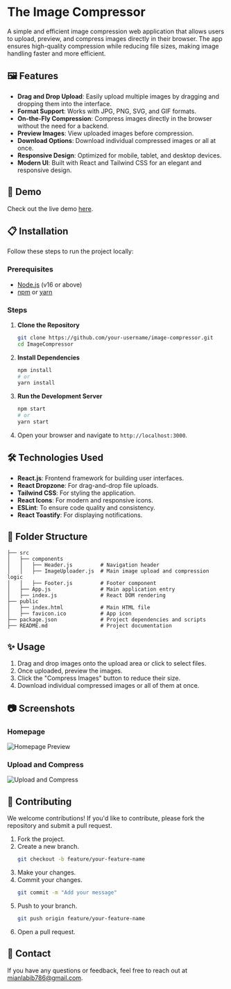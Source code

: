 # The Image Compressor

A simple and efficient image compression web application that allows users to upload, preview, and compress images directly in their browser. The app ensures high-quality compression while reducing file sizes, making image handling faster and more efficient.

## 🖼️ Features

- **Drag and Drop Upload**: Easily upload multiple images by dragging and dropping them into the interface.
- **Format Support**: Works with JPG, PNG, SVG, and GIF formats.
- **On-the-Fly Compression**: Compress images directly in the browser without the need for a backend.
- **Preview Images**: View uploaded images before compression.
- **Download Options**: Download individual compressed images or all at once.
- **Responsive Design**: Optimized for mobile, tablet, and desktop devices.
- **Modern UI**: Built with React and Tailwind CSS for an elegant and responsive design.

## 🚀 Demo

Check out the live demo [here](https://theimagecompressor.vercel.app/).

## 📋 Installation

Follow these steps to run the project locally:

### Prerequisites

- [Node.js](https://nodejs.org/) (v16 or above)
- [npm](https://www.npmjs.com/) or [yarn](https://yarnpkg.com/)

### Steps

1. **Clone the Repository**
   ```bash
   git clone https://github.com/your-username/image-compressor.git
   cd ImageCompressor
   ```

2. **Install Dependencies**
   ```bash
   npm install
   # or
   yarn install
   ```

3. **Run the Development Server**
   ```bash
   npm start
   # or
   yarn start
   ```

4. Open your browser and navigate to `http://localhost:3000`.

## 🛠️ Technologies Used

- **React.js**: Frontend framework for building user interfaces.
- **React Dropzone**: For drag-and-drop file uploads.
- **Tailwind CSS**: For styling the application.
- **React Icons**: For modern and responsive icons.
- **ESLint**: To ensure code quality and consistency.
- **React Toastify**: For displaying notifications.

## 📂 Folder Structure

```
├── src
│   ├── components
│   │   ├── Header.js         # Navigation header
│   │   ├── ImageUploader.js  # Main image upload and compression logic
│   │   ├── Footer.js         # Footer component
│   ├── App.js                # Main application entry
│   ├── index.js              # React DOM rendering
├── public
│   ├── index.html            # Main HTML file
│   ├── favicon.ico           # App icon
├── package.json              # Project dependencies and scripts
├── README.md                 # Project documentation
```

## ✨ Usage

1. Drag and drop images onto the upload area or click to select files.
2. Once uploaded, preview the images.
3. Click the "Compress Images" button to reduce their size.
4. Download individual compressed images or all of them at once.

## 📷 Screenshots

### Homepage

![Homepage Preview](https://i.ibb.co/m98KpRT/theimagecompress.png)  


### Upload and Compress

![Upload and Compress](https://i.ibb.co/7yfsfcv/Screenshot-2024-11-30-121510.png)  


## 🙌 Contributing

We welcome contributions! If you'd like to contribute, please fork the repository and submit a pull request.

1. Fork the project.
2. Create a new branch.
   ```bash
   git checkout -b feature/your-feature-name
   ```
3. Make your changes.
4. Commit your changes.
   ```bash
   git commit -m "Add your message"
   ```
5. Push to your branch.
   ```bash
   git push origin feature/your-feature-name
   ```
6. Open a pull request.

## 📧 Contact

If you have any questions or feedback, feel free to reach out at [mianlabib786@gmail.com](mailto:mianlabib786@gmail.com).
